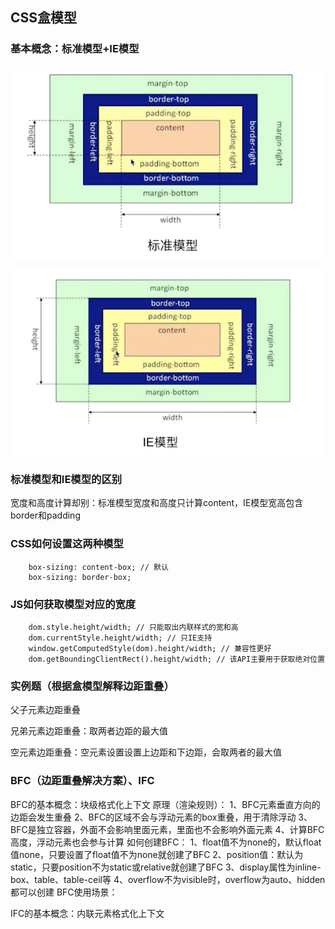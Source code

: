 ## CSS盒模型

### 基本概念：标准模型+IE模型

![标准盒模型](img/css-box-1.png)

![IE盒模型](img/css-box-2.png)

### 标准模型和IE模型的区别

宽度和高度计算却别：标准模型宽度和高度只计算content，IE模型宽高包含border和padding

### CSS如何设置这两种模型

```
    box-sizing: content-box; // 默认
    box-sizing: border-box;
```

### JS如何获取模型对应的宽度

```
    dom.style.height/width; // 只能取出内联样式的宽和高
    dom.currentStyle.height/width; // 只IE支持
    window.getComputedStyle(dom).height/width; // 兼容性更好
    dom.getBoundingClientRect().height/width; // 该API主要用于获取绝对位置

```

### 实例题（根据盒模型解释边距重叠）

父子元素边距重叠

兄弟元素边距重叠：取两者边距的最大值

空元素边距重叠：空元素设置设置上边距和下边距，会取两者的最大值

### BFC（边距重叠解决方案）、IFC

BFC的基本概念：块级格式化上下文
原理（渲染规则）：
    1、BFC元素垂直方向的边距会发生重叠
    2、BFC的区域不会与浮动元素的box重叠，用于清除浮动
    3、BFC是独立容器，外面不会影响里面元素，里面也不会影响外面元素
    4、计算BFC高度，浮动元素也会参与计算
如何创建BFC：
    1、float值不为none的，默认float值none，只要设置了float值不为none就创建了BFC
    2、position值：默认为static，只要position不为static或relative就创建了BFC
    3、display属性为inline-box、table、table-ceil等
    4、overflow不为visible时，overflow为auto、hidden都可以创建
BFC使用场景：

IFC的基本概念：内联元素格式化上下文
